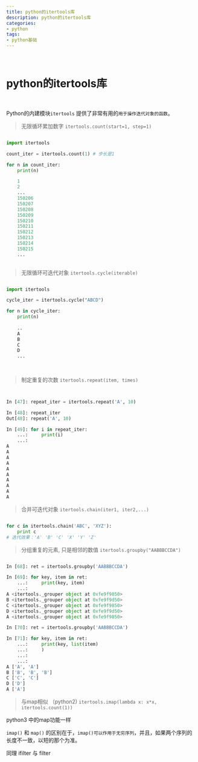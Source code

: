 ```yaml
---
title: python的itertools库
description: python的itertools库 
categories:
- python
tags:
- python基础
---
```


<br>

# python的itertools库

<br>

Python的内建模块`itertools` 提供了非常有用的`用于操作迭代对象的函数`。


> 无限循环累加数字 `itertools.count(start=1, step=1)`

```python

import itertools

count_iter = itertools.count(1) # 步长是1 

for n in count_iter:
    print(n)

    1
    2
    ...
    150206
    150207
    150208
    150209
    150210
    150211
    150212
    150213
    150214
    150215
    ...
    
```

> 无限循环可迭代对象 `itertools.cycle(iterable)`


```python

import itertools

cycle_iter = itertools.cycle("ABCD") 

for n in cycle_iter:
    print(n)
    
    ..
    A
    B
    C
    D
    ...
   
   
```

> 制定重复的次数 `itertools.repeat(item, times)`


```python


In [47]: repeat_iter = itertools.repeat('A', 10)

In [48]: repeat_iter
Out[48]: repeat('A', 10)

In [49]: for i in repeat_iter:
    ...:     print(i)
    ...:
A
A
A
A
A
A
A
A
A
A

```

> 合并可迭代对象 `itertools.chain(iter1, iter2,...)`


```python

for c in itertools.chain('ABC', 'XYZ'):
    print c
# 迭代效果：'A' 'B' 'C' 'X' 'Y' 'Z'


```

> 分组重复的元素, 只是相邻的数值 `itertools.groupby("AABBBCCDA")`

```python

In [68]: ret = itertools.groupby('AABBBCCDA')

In [69]: for key, item in ret:
    ...:     print(key, item)
    ...:
A <itertools._grouper object at 0xfe9f9850>
B <itertools._grouper object at 0xfe9f9d50>
C <itertools._grouper object at 0xfe9f9850>
D <itertools._grouper object at 0xfe9f9d50>
A <itertools._grouper object at 0xfe9f9850>

In [70]: ret = itertools.groupby('AABBBCCDA')

In [71]: for key, item in ret:
    ...:     print(key, list(item)
    ...:     )
    ...:
    ...:
A ['A', 'A']
B ['B', 'B', 'B']
C ['C', 'C']
D ['D']
A ['A']

```

> 与map相似 （python2) `itertools.imap(lambda x: x*x, itertools.count(1))`

python3 中的map功能一样

`imap()` 和 `map()` 的区别在于，`imap()可以作用于无穷序列`，并且，如果两个序列的长度不一致，以短的那个为准。

同理 ifilter 与 filter
